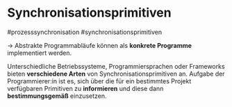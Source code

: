 # Synchronisationsprimitiven
#prozesssynchronisation 
#synchronisationsprimitiven

-> Abstrakte Programmabläufe können als **konkrete Programme** implementiert werden.

Unterschiedliche Betriebssysteme, Programmiersprachen oder Frameworks bieten **verschiedene Arten** von Synchronisationsprimitiven an. 
Aufgabe der Programmierer:in ist es, sich über die für ein bestimmtes Projekt verfügbaren Primitiven zu **informieren** und diese dann **bestimmungsgemäß** einzusetzen.

